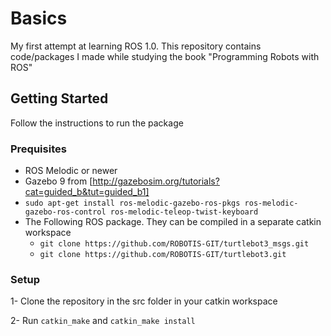 # Basics
My first attempt at learning ROS 1.0. This repository contains code/packages I made while studying the book "Programming Robots with ROS"

## Getting Started
Follow the instructions to run the package

### Prequisites
* ROS Melodic or newer
* Gazebo 9 from [http://gazebosim.org/tutorials?cat=guided_b&tut=guided_b1]
* `sudo apt-get install ros-melodic-gazebo-ros-pkgs ros-melodic-gazebo-ros-control ros-melodic-teleop-twist-keyboard`
* The Following ROS package. They can be compiled in a separate catkin workspace
  * `git clone https://github.com/ROBOTIS-GIT/turtlebot3_msgs.git`
  * `git clone https://github.com/ROBOTIS-GIT/turtlebot3.git`


### Setup     
1- Clone the repository in the src folder in your catkin workspace

2- Run `catkin_make` and `catkin_make install`

